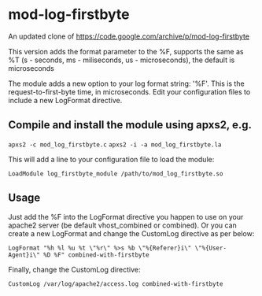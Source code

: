 mod-log-firstbyte
=======

An updated clone of https://code.google.com/archive/p/mod-log-firstbyte

This version adds the format parameter to the %F, supports the same as %T (s - seconds, ms - miliseconds, us - microseconds), the default is microseconds

The module adds a new option to your log format string: '%F'. This is the request-to-first-byte time, in microseconds. Edit your configuration files to include a new LogFormat directive.

## Compile and install the module using apxs2, e.g.

`apxs2 -c mod_log_firstbyte.c`
`apxs2 -i -a mod_log_firstbyte.la`

This will add a line to your configuration file to load the module:

`LoadModule log_firstbyte_module /path/to/mod_log_firstbyte.so`

## Usage

Just add the %F into the LogFormat directive you happen to use on your apache2 server (be default vhost_combined or combined). Or you can create a new LogFormat and change the CustomLog directive as per below:

`LogFormat "%h %l %u %t \"%r\" %>s %b \"%{Referer}i\" \"%{User-Agent}i\" %D %F" combined-with-firstbyte`

Finally, change the CustomLog directive:

`CustomLog /var/log/apache2/access.log combined-with-firstbyte`
